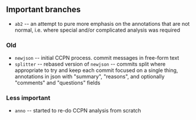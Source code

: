 ## Important branches ##
 - `ab2` -- an attempt to pure more emphasis on the annotations that are not normal, i.e. where special and/or complicated analysis was required


### Old ###
 - `newjson` -- initial CCPN process.  commit messages in free-form text
 - `splitter` -- rebased version of `newjson` -- commits split where appropriate to try and keep each commit focused on a single thing, annotations in json with "summary", "reasons", and optionally "comments" and "questions" fields


### Less important ###
 - `anno` -- started to re-do CCPN analysis from scratch